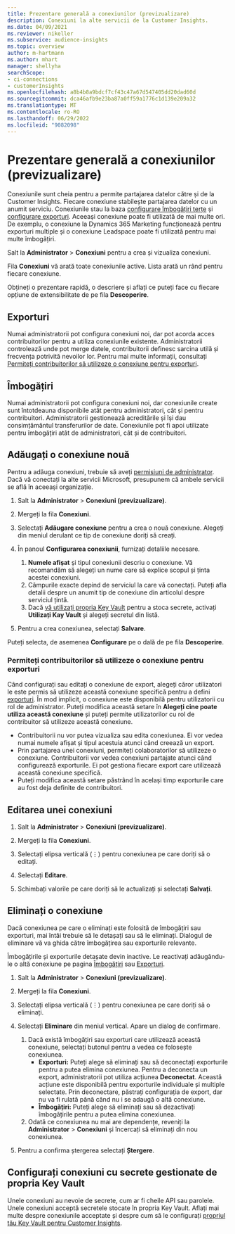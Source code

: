 ```yaml
---
title: Prezentare generală a conexiunilor (previzualizare)
description: Conexiuni la alte servicii de la Customer Insights.
ms.date: 04/09/2021
ms.reviewer: nikeller
ms.subservice: audience-insights
ms.topic: overview
author: m-hartmann
ms.author: mhart
manager: shellyha
searchScope:
- ci-connections
- customerInsights
ms.openlocfilehash: a8b4b8a9bdcf7cf43c47a67d547405dd20dad60d
ms.sourcegitcommit: dca46afb9e23ba87a0ff59a1776c1d139e209a32
ms.translationtype: MT
ms.contentlocale: ro-RO
ms.lasthandoff: 06/29/2022
ms.locfileid: "9082098"
---
```

# <a name="connections-preview-overview"></a>Prezentare generală a conexiunilor (previzualizare)

Conexiunile sunt cheia pentru a permite partajarea datelor către și de la Customer Insights. Fiecare conexiune stabilește partajarea datelor cu un anumit serviciu. Conexiunile stau la baza [configurare îmbogățiri terțe](enrichment-hub.md) și [configurare exporturi](export-destinations.md). Aceeași conexiune poate fi utilizată de mai multe ori. De exemplu, o conexiune la Dynamics 365 Marketing funcționează pentru exporturi multiple și o conexiune Leadspace poate fi utilizată pentru mai multe îmbogățiri.

Salt la **Administrator** > **Conexiuni** pentru a crea și vizualiza conexiuni.

Fila **Conexiuni** vă arată toate conexiunile active. Lista arată un rând pentru fiecare conexiune.

Obțineți o prezentare rapidă, o descriere și aflați ce puteți face cu fiecare opțiune de extensibilitate de pe fila **Descoperire**.

## <a name="exports"></a>Exporturi

Numai administratorii pot configura conexiuni noi, dar pot acorda acces contribuitorilor pentru a utiliza conexiunile existente. Administratorii controlează unde pot merge datele, contribuitorii definesc sarcina utilă și frecvența potrivită nevoilor lor. Pentru mai multe informații, consultați [Permiteți contribuitorilor să utilizeze o conexiune pentru exporturi](#allow-contributors-to-use-a-connection-for-exports).

## <a name="enrichments"></a>Îmbogățiri

Numai administratorii pot configura conexiuni noi, dar conexiunile create sunt întotdeauna disponibile atât pentru administratori, cât și pentru contribuitori. Administratorii gestionează acreditările și își dau consimțământul transferurilor de date. Conexiunile pot fi apoi utilizate pentru îmbogățiri atât de administratori, cât și de contribuitori.

## <a name="add-a-new-connection"></a>Adăugați o conexiune nouă

Pentru a adăuga conexiuni, trebuie să aveți [permisiuni de administrator](permissions.md). Dacă vă conectați la alte servicii Microsoft, presupunem că ambele servicii se află în aceeași organizație.

1. Salt la **Administrator** > **Conexiuni (previzualizare)**.

1. Mergeți la fila **Conexiuni**.

1. Selectați **Adăugare conexiune** pentru a crea o nouă conexiune. Alegeți din meniul derulant ce tip de conexiune doriți să creați.

1. În panoul **Configurarea conexiunii**, furnizați detaliile necesare.
   1. **Numele afișat** și tipul conexiunii descriu o conexiune. Vă recomandăm să alegeți un nume care să explice scopul și ținta acestei conexiuni.
   1. Câmpurile exacte depind de serviciul la care vă conectați. Puteți afla detalii despre un anumit tip de conexiune din articolul despre serviciul țintă.
   1. Dacă [vă utilizați propria Key Vault](use-azure-key-vault.md) pentru a stoca secrete, activați **Utilizați Kay Vault** și alegeți secretul din listă.

1. Pentru a crea conexiunea, selectați **Salvare**.

Puteți selecta, de asemenea **Configurare** pe o dală de pe fila **Descoperire**.

### <a name="allow-contributors-to-use-a-connection-for-exports"></a>Permiteți contribuitorilor să utilizeze o conexiune pentru exporturi

Când configurați sau editați o conexiune de export, alegeți căror utilizatori le este permis să utilizeze această conexiune specifică pentru a defini [exporturi](export-destinations.md). În mod implicit, o conexiune este disponibilă pentru utilizatorii cu rol de administrator. Puteți modifica această setare în **Alegeți cine poate utiliza această conexiune** și puteți permite utilizatorilor cu rol de contribuitor să utilizeze această conexiune.

- Contribuitorii nu vor putea vizualiza sau edita conexiunea. Ei vor vedea numai numele afișat și tipul acestuia atunci când creează un export.
- Prin partajarea unei conexiuni, permiteți colaboratorilor să utilizeze o conexiune. Contribuitorii vor vedea conexiuni partajate atunci când configurează exporturile. Ei pot gestiona fiecare export care utilizează această conexiune specifică.
- Puteți modifica această setare păstrând în același timp exporturile care au fost deja definite de contribuitori.

## <a name="edit-a-connection"></a>Editarea unei conexiuni

1. Salt la **Administrator** > **Conexiuni (previzualizare)**.

1. Mergeți la fila **Conexiuni**.

1. Selectați elipsa verticală (&vellip;) pentru conexiunea pe care doriți să o editați.

1. Selectați **Editare**.

1. Schimbați valorile pe care doriți să le actualizați și selectați **Salvați**.

## <a name="remove-a-connection"></a>Eliminați o conexiune

Dacă conexiunea pe care o eliminați este folosită de îmbogățiri sau exporturi, mai întâi trebuie să le detașați sau să le eliminați. Dialogul de eliminare vă va ghida către îmbogățirea sau exporturile relevante.

Îmbogățirile și exporturile detașate devin inactive. Le reactivați adăugându-le o altă conexiune pe pagina [Îmbogățiri](enrichment-hub.md) sau [Exporturi](export-destinations.md).

1. Salt la **Administrator** > **Conexiuni (previzualizare)**.

1. Mergeți la fila **Conexiuni**.

1. Selectați elipsa verticală (&vellip;) pentru conexiunea pe care doriți să o eliminați.

1. Selectați **Eliminare** din meniul vertical. Apare un dialog de confirmare.

   1. Dacă există îmbogățiri sau exporturi care utilizează această conexiune, selectați butonul pentru a vedea ce folosește conexiunea.
      - **Exporturi:** Puteți alege să eliminați sau să deconectați exporturile pentru a putea elimina conexiunea. Pentru a deconecta un export, administratorii pot utiliza acțiunea **Deconectat**. Această acțiune este disponibilă pentru exporturile individuale și multiple selectate. Prin deconectare, păstrați configurația de export, dar nu va fi rulată până când nu i se adaugă o altă conexiune.
      - **Îmbogățiri:** Puteți alege să eliminați sau să dezactivați îmbogățirile pentru a putea elimina conexiunea.
   1. Odată ce conexiunea nu mai are dependențe, reveniți la **Administrator** > **Conexiuni** și încercați să eliminați din nou conexiunea.

1. Pentru a confirma ștergerea selectați **Ștergere**.

## <a name="set-up-connections-with-secrets-managed-by-your-own-key-vault"></a>Configurați conexiuni cu secrete gestionate de propria Key Vault

Unele conexiuni au nevoie de secrete, cum ar fi cheile API sau parolele. Unele conexiuni acceptă secretele stocate în propria Key Vault. Aflați mai multe despre conexiunile acceptate și despre cum să le configurați [propriul tău Key Vault pentru Customer Insights](use-azure-key-vault.md).
